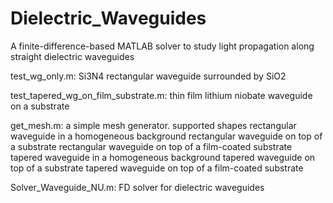 # Dielectric_Waveguides
A finite-difference-based MATLAB solver to study light propagation along straight dielectric waveguides

test_wg_only.m: Si3N4 rectangular waveguide surrounded by SiO2

test_tapered_wg_on_film_substrate.m: thin film lithium niobate waveguide on a substrate

get_mesh.m: a simple mesh generator. supported shapes
rectangular waveguide in a homogeneous background
rectangular waveguide on top of a substrate
rectangular waveguide on top of a film-coated substrate
tapered waveguide in a homogeneous background
tapered waveguide on top of a substrate
tapered waveguide on top of a film-coated substrate

Solver_Waveguide_NU.m: FD solver for dielectric waveguides

